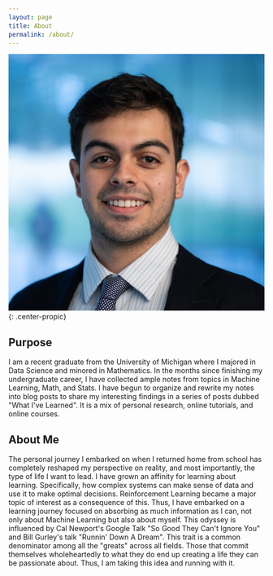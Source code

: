 ```yaml
---
layout: page
title: About
permalink: /about/
---
```


![profilepic](assets/images/profile-pic.jpg){: .center-propic}

## Purpose
I am a recent graduate from the University of Michigan where I majored in Data Science and minored in Mathematics. In the months since finishing my undergraduate career, I have collected ample notes from topics in Machine Learning, Math, and Stats. I have begun to organize and rewrite my notes into blog posts to share my interesting findings in a series of posts dubbed "What I've Learned". It is a mix of personal research, online tutorials, and online courses. 

## About Me
The personal journey I embarked on when I returned home from school has completely reshaped my perspective on reality, and most importantly, the type of life I want to lead. I have grown an affinity for learning about learning. Specifically, how complex systems can make sense of data and use it to make optimal decisions. Reinforcement Learning became a major topic of interest as a consequence of this. Thus, I have embarked on a learning journey focused on absorbing as much information as I can, not only about Machine Learning but also about myself. This odyssey is influenced by Cal Newport's Google Talk "So Good They Can't Ignore You" and Bill Gurley's talk "Runnin' Down A Dream". This trait is a common denominator among all the "greats" across all fields. Those that commit themselves wholeheartedly to what they do end up creating a life they can be passionate about. Thus, I am taking this idea and running with it. 
